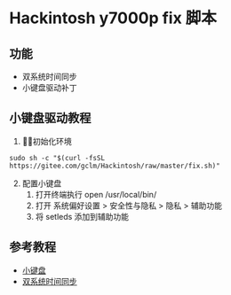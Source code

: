 # Hackintosh y7000p fix 脚本
> 

## 功能

- 双系统时间同步
- 小键盘驱动补丁

## 小键盘驱动教程

1. 初始化环境
```
sudo sh -c "$(curl -fsSL https://gitee.com/gclm/Hackintosh/raw/master/fix.sh)"
```

2. 配置小键盘
   1. 打开终端执行 open /usr/local/bin/
   2. 打开 系统偏好设置 > 安全性与隐私 > 隐私 > 辅助功能
   3. 将 setleds 添加到辅助功能

## 参考教程

- [小键盘](https://github.com/damieng/setledsmac)
- [双系统时间同步](https://leeyr.com/249.html)
